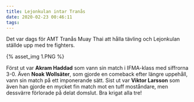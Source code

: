 ```yaml
---
title: Lejonkulan intar Tranås
date: 2020-02-23 00:46:11
tags:
---
```


Det var dags för AMT Tranås Muay Thai att hålla tävling och Lejonkulan ställde upp med tre fighters.

<div style="padding-top: 0px; width: 100%; margin: 0 auto;">
	{% asset_img 1.PNG %}
</div>

Först ut var **Akram Haddad** som vann sin match i IFMA-klass med siffrorna 3-0. Även **Noak Wollsäter**, som gjorde en comeback efter längre uppehåll, vann sin match på ett imponerande sätt. Sist ut var **Viktor Larsson** som även han gjorde en mycket fin match mot en tuff moståndare, men dessvärre förlorade på delat domslut. Bra krigat alla tre!